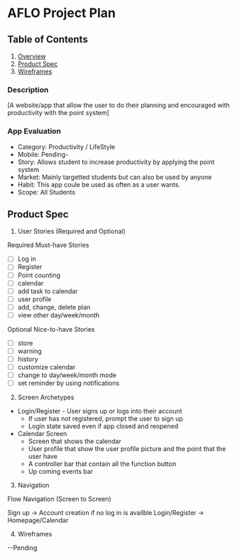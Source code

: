 # AFLO Project Plan

## Table of Contents

1. [Overview](#Overview)
1. [Product Spec](#Product-Spec)
1. [Wireframes](#Wireframes)


### Description

[A website/app that allow the user to do their planning and encouraged with productivity with the point system]

### App Evaluation

* Category: Productivity / LifeStyle
* Mobile: Pending- 
* Story: Allows student to increase productivity by applying the point system
* Market: Mainly targetted students but can also be used by anyone
* Habit: This app coule be used as often as a user wants.
* Scope: All Students 

## Product Spec

1. User Stories (Required and Optional)

Required Must-have Stories

- [ ] Log in
- [ ] Register
- [ ] Point counting
- [ ] calendar
- [ ] add task to calendar
- [ ] user profile
- [ ] add, change, delete plan
- [ ] view other day/week/month
 
Optional Nice-to-have Stories

- [ ] store
- [ ] warning
- [ ] history
- [ ] customize calendar
- [ ] change to day/week/month mode
- [ ] set reminder by using notifications

2. Screen Archetypes

* Login/Register - User signs up or logs into their account
  * If user has not registered, prompt the user to sign up
  * Login state saved even if app closed and reopened
* Calendar Screen
  * Screen that shows the calendar
  * User profile that show the user profile picture and the point that the user have
  * A controller bar that contain all the function button
  * Up coming events bar

3. Navigation

Flow Navigation (Screen to Screen)

Sign up -> Account creation if no log in is availble
Login/Register -> Homepage/Calendar

4. Wireframes

--Pending

